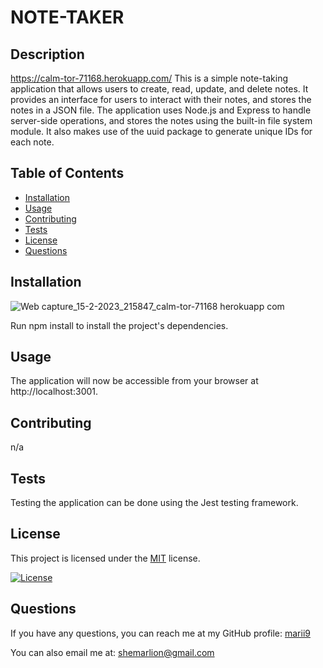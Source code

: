 # NOTE-TAKER
## Description
https://calm-tor-71168.herokuapp.com/
This is a simple note-taking application that allows users to create, read, update, and delete notes. It provides an interface for users to interact with their notes, and stores the notes in a JSON file. The application uses Node.js and Express to handle server-side operations, and stores the notes using the built-in file system module. It also makes use of the uuid package to generate unique IDs for each note.
## Table of Contents
- [Installation](#installation)
- [Usage](#usage)
- [Contributing](#contributing)
- [Tests](#tests)
- [License](#license)
- [Questions](#questions)

## Installation
![Web capture_15-2-2023_215847_calm-tor-71168 herokuapp com](https://user-images.githubusercontent.com/116024194/219256953-7dd5dd6a-b7a4-4b06-9138-4e4e627434cd.jpeg)

Run npm install to install the project's dependencies.

## Usage

The application will now be accessible from your browser at http://localhost:3001.

## Contributing

n/a

## Tests

Testing the application can be done using the Jest testing framework.

## License

This project is licensed under the [MIT](https://opensource.org/licenses/mit) license.

[![License](https://img.shields.io/badge/License-MIT-green.svg)](https://opensource.org/licenses/mit)

## Questions

If you have any questions, you can reach me at my GitHub profile: [marii9](https://github.com/marii9)

You can also email me at: shemarlion@gmail.com

